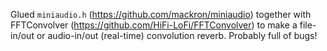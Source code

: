 Glued `miniaudio.h` (https://github.com/mackron/miniaudio) together with
FFTConvolver (https://github.com/HiFi-LoFi/FFTConvolver) to make a file-in/out
or audio-in/out (real-time) convolution reverb. Probably full of bugs!
